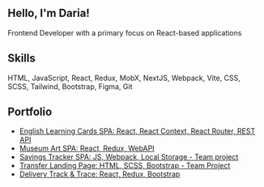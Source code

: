 ## Hello, I'm Daria! 

Frontend Developer with a primary focus on React-based applications

## Skills

HTML, JavaScript, React, Redux, MobX, NextJS, Webpack, Vite, CSS, SCSS, Tailwind, Bootstrap, Figma, Git

## Portfolio

+ [English Learning Cards SPA: React, React Context, React Router, REST API](https://github.com/DariaSch167/en_memo_spa)
+ [Museum Art SPA: React, Redux, WebAPI](https://github.com/DariaSch167/museum-art_spa)
+ [Savings Tracker SPA: JS, Webpack, Local Storage - Team project](https://github.com/DariaSch167/VTB-API)
+ [Transfer Landing Page: HTML, SCSS, Bootstrap - Team Project](https://github.com/DariaSch167/ITGS_79_1_Transfer)
+ [Delivery Track & Trace: React, Redux, Bootstrap](https://github.com/DariaSch167/ftek_test-task)


<!---
DariaSch167/DariaSch167 is a ✨ special ✨ repository because its `README.md` (this file) appears on your GitHub profile.
You can click the Preview link to take a look at your changes.
--->
